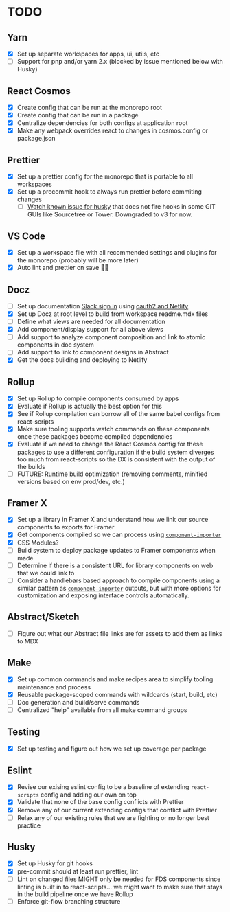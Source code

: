 # TODO

## Yarn

- [x] Set up separate workspaces for apps, ui, utils, etc
- [ ] Support for pnp and/or yarn 2.x (blocked by issue mentioned below with Husky)

## React Cosmos

- [x] Create config that can be run at the monorepo root
- [x] Create config that can be run in a package
- [x] Centralize dependencies for both configs at application root
- [x] Make any webpack overrides react to changes in cosmos.config or package.json

## Prettier

- [x] Set up a prettier config for the monorepo that is portable to all workspaces
- [x] Set up a precommit hook to always run prettier before commiting changes
  - [ ] [Watch known issue for husky](https://github.com/typicode/husky/issues/639) that does not fire hooks in some GIT GUIs like Sourcetree or Tower. Downgraded to v3 for now.

## VS Code

- [x] Set up a workspace file with all recommended settings and plugins for the monorepo (probably will be more later)
- [x] Auto lint and prettier on save 🙏🏽

## Docz

- [ ] Set up documentation [Slack sign in](https://api.slack.com/docs/sign-in-with-slack) using [oauth2 and Netlify](https://www.netlify.com/blog/2016/10/10/integrating-with-netlify-oauth2/)
- [x] Set up Docz at root level to build from workspace readme.mdx files
- [ ] Define what views are needed for all documentation
- [x] Add component/display support for all above views
- [ ] Add support to analyze component composition and link to atomic components in doc system
- [ ] Add support to link to component designs in Abstract
- [x] Get the docs building and deploying to Netlify

## Rollup

- [x] Set up Rollup to compile components consumed by apps
- [x] Evaluate if Rollup is actually the best option for this
- [x] See if Rollup compilation can borrow all of the same babel configs from react-scripts
- [x] Make sure tooling supports watch commands on these components once these packages become compiled dependencies
- [x] Evaluate if we need to change the React Cosmos config for these packages to use a different configuration if the build system diverges too much from react-scripts so the DX is consistent with the output of the builds
- [ ] FUTURE: Runtime build optimization (removing comments, minified versions based on env prod/dev, etc.)

## Framer X

- [x] Set up a library in Framer X and understand how we link our source components to exports for Framer
- [x] Get components compiled so we can process using [`component-importer`](https://github.com/framer/component-importer)
- [x] CSS Modules?
- [ ] Build system to deploy package updates to Framer components when made
- [ ] Determine if there is a consistent URL for library components on web that we could link to
- [ ] Consider a handlebars based approach to compile components using a similar pattern as [`component-importer`](https://github.com/framer/component-importer) outputs, but with more options for customization and exposing interface controls automatically.

## Abstract/Sketch

- [ ] Figure out what our Abstract file links are for assets to add them as links to MDX

## Make

- [x] Set up common commands and make recipes area to simplify tooling maintenance and process
- [x] Reusable package-scoped commands with wildcards (start, build, etc)
- [ ] Doc generation and build/serve commands
- [ ] Centralized "help" available from all make command groups

## Testing

- [x] Set up testing and figure out how we set up coverage per package

## Eslint

- [x] Revise our exising eslint config to be a baseline of extending `react-scripts` config and adding our own on top
- [x] Validate that none of the base config conflicts with Prettier
- [x] Remove any of our current extending configs that conflict with Prettier
- [ ] Relax any of our existing rules that we are fighting or no longer best practice

## Husky

- [x] Set up Husky for git hooks
- [x] pre-commit should at least run prettier, lint
- [ ] Lint on changed files MIGHT only be needed for FDS components since linting is built in to react-scripts... we might want to make sure that stays in the build pipeline once we have Rollup
- [ ] Enforce git-flow branching structure
